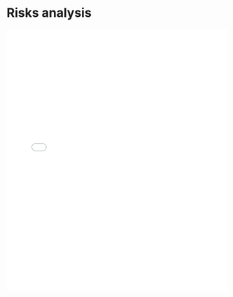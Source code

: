# Risks analysis

<MDXLayout>
  <embed src="/assets/files/02-Análisis%20de%20riesgos-ee6065f3aa3039d60612642b0545bf4b.pdf" type="application/pdf" width="100%" height="600px" />
</MDXLayout>